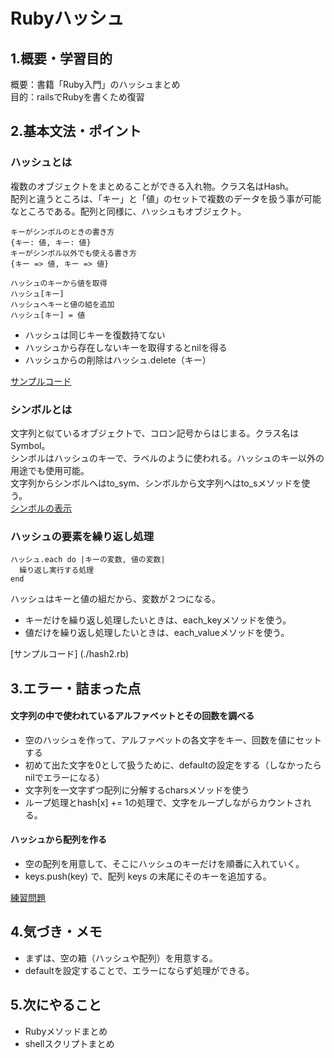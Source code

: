 # Rubyハッシュ

## 1.概要・学習目的  
概要：書籍「Ruby入門」のハッシュまとめ  
目的：railsでRubyを書くため復習

## 2.基本文法・ポイント  
### ハッシュとは
複数のオブジェクトをまとめることができる入れ物。クラス名はHash。    
配列と違うところは、「キー」と「値」のセットで複数のデータを扱う事が可能なところである。配列と同様に、ハッシュもオブジェクト。  
```
キーがシンボルのときの書き方
{キー: 値, キー: 値}
キーがシンボル以外でも使える書き方
{キー => 値, キー => 値}
```

```
ハッシュのキーから値を取得
ハッシュ[キー]
ハッシュへキーと値の組を追加
ハッシュ[キー] = 値
```

- ハッシュは同じキーを復数持てない
- ハッシュから存在しないキーを取得するとnilを得る
- ハッシュからの削除はハッシュ.delete（キー）

[サンプルコード](./hash1.rb)

### シンボルとは
文字列と似ているオブジェクトで、コロン記号からはじまる。クラス名はSymbol。  
シンボルはハッシュのキーで、ラベルのように使われる。ハッシュのキー以外の用途でも使用可能。  
文字列からシンボルへはto_sym、シンボルから文字列へはto_sメソッドを使う。  
[シンボルの表示](./symbol.rb)

### ハッシュの要素を繰り返し処理
```
ハッシュ.each do |キーの変数, 値の変数|
  繰り返し実行する処理
end
```

ハッシュはキーと値の組だから、変数が２つになる。  

- キーだけを繰り返し処理したいときは、each_keyメソッドを使う。
- 値だけを繰り返し処理したいときは、each_valueメソッドを使う。

[サンプルコード] (./hash2.rb)

## 3.エラー・詰まった点  
#### 文字列の中で使われているアルファベットとその回数を調べる
- 空のハッシュを作って、アルファベットの各文字をキー、回数を値にセットする
- 初めて出た文字を0として扱うために、defaultの設定をする（しなかったらnilでエラーになる）
- 文字列を一文字ずつ配列に分解するcharsメソッドを使う
- ループ処理とhash[x] += 1の処理で、文字をループしながらカウントされる。

#### ハッシュから配列を作る
- 空の配列を用意して、そこにハッシュのキーだけを順番に入れていく。
- keys.push(key) で、配列 keys の末尾にそのキーを追加する。

[練習問題](./ex6.rb)

## 4.気づき・メモ  
- まずは、空の箱（ハッシュや配列）を用意する。
- defaultを設定することで、エラーにならず処理ができる。

## 5.次にやること  
- Rubyメソッドまとめ
- shellスクリプトまとめ
